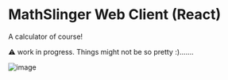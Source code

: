 # MathSlinger Web Client (React)

A calculator of course!

:warning: work in progress. Things might not be so pretty :).......

![image](https://cloud.githubusercontent.com/assets/1240178/10578694/f7421140-7630-11e5-996d-faef821d405b.png)
